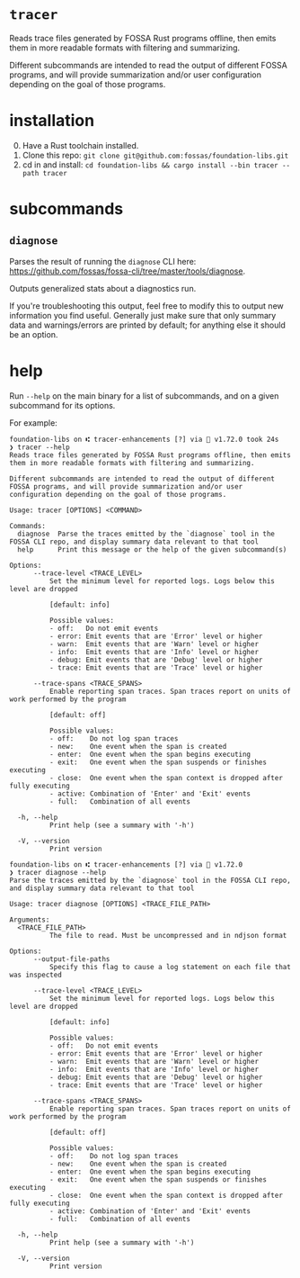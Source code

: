 # `tracer`

Reads trace files generated by FOSSA Rust programs offline,
then emits them in more readable formats with filtering and summarizing.

Different subcommands are intended to read the output of different FOSSA programs,
and will provide summarization and/or user configuration depending on the goal
of those programs.

# installation

0. Have a Rust toolchain installed.
1. Clone this repo: `git clone git@github.com:fossas/foundation-libs.git`
2. cd in and install: `cd foundation-libs && cargo install --bin tracer --path tracer`

# subcommands

## `diagnose`

Parses the result of running the `diagnose` CLI here: https://github.com/fossas/fossa-cli/tree/master/tools/diagnose.

Outputs generalized stats about a diagnostics run.

If you're troubleshooting this output, feel free to modify this to output new information you find useful.
Generally just make sure that only summary data and warnings/errors are printed by default;
for anything else it should be an option.

# help

Run `--help` on the main binary for a list of subcommands, and on a given subcommand for its options.

For example:
```shell
foundation-libs on ⑆ tracer-enhancements [?] via 🦀 v1.72.0 took 24s
❯ tracer --help
Reads trace files generated by FOSSA Rust programs offline, then emits them in more readable formats with filtering and summarizing.

Different subcommands are intended to read the output of different FOSSA programs, and will provide summarization and/or user configuration depending on the goal of those programs.

Usage: tracer [OPTIONS] <COMMAND>

Commands:
  diagnose  Parse the traces emitted by the `diagnose` tool in the FOSSA CLI repo, and display summary data relevant to that tool
  help      Print this message or the help of the given subcommand(s)

Options:
      --trace-level <TRACE_LEVEL>
          Set the minimum level for reported logs. Logs below this level are dropped

          [default: info]

          Possible values:
          - off:   Do not emit events
          - error: Emit events that are 'Error' level or higher
          - warn:  Emit events that are 'Warn' level or higher
          - info:  Emit events that are 'Info' level or higher
          - debug: Emit events that are 'Debug' level or higher
          - trace: Emit events that are 'Trace' level or higher

      --trace-spans <TRACE_SPANS>
          Enable reporting span traces. Span traces report on units of work performed by the program

          [default: off]

          Possible values:
          - off:    Do not log span traces
          - new:    One event when the span is created
          - enter:  One event when the span begins executing
          - exit:   One event when the span suspends or finishes executing
          - close:  One event when the span context is dropped after fully executing
          - active: Combination of 'Enter' and 'Exit' events
          - full:   Combination of all events

  -h, --help
          Print help (see a summary with '-h')

  -V, --version
          Print version

foundation-libs on ⑆ tracer-enhancements [?] via 🦀 v1.72.0
❯ tracer diagnose --help
Parse the traces emitted by the `diagnose` tool in the FOSSA CLI repo, and display summary data relevant to that tool

Usage: tracer diagnose [OPTIONS] <TRACE_FILE_PATH>

Arguments:
  <TRACE_FILE_PATH>
          The file to read. Must be uncompressed and in ndjson format

Options:
      --output-file-paths
          Specify this flag to cause a log statement on each file that was inspected

      --trace-level <TRACE_LEVEL>
          Set the minimum level for reported logs. Logs below this level are dropped

          [default: info]

          Possible values:
          - off:   Do not emit events
          - error: Emit events that are 'Error' level or higher
          - warn:  Emit events that are 'Warn' level or higher
          - info:  Emit events that are 'Info' level or higher
          - debug: Emit events that are 'Debug' level or higher
          - trace: Emit events that are 'Trace' level or higher

      --trace-spans <TRACE_SPANS>
          Enable reporting span traces. Span traces report on units of work performed by the program

          [default: off]

          Possible values:
          - off:    Do not log span traces
          - new:    One event when the span is created
          - enter:  One event when the span begins executing
          - exit:   One event when the span suspends or finishes executing
          - close:  One event when the span context is dropped after fully executing
          - active: Combination of 'Enter' and 'Exit' events
          - full:   Combination of all events

  -h, --help
          Print help (see a summary with '-h')

  -V, --version
          Print version
```
